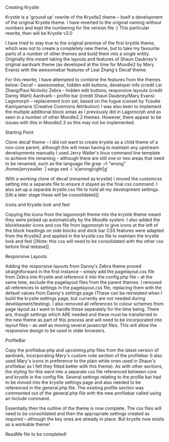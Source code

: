 ﻿Creating Krystle

Krystle is a 'ground up' rewrite of the Krystle2 theme – itself a development of the original Krystle theme. I have reverted to the original naming without numbers and kept the numbering for the version file :) This particular rewrite, then will be Krystle v3.0

I have tried to stay true to the original premise of the first krystle theme, which was not to create a completely new theme, but to take my favourite parts of a number of other themes and build them into a single entity. Originally this meant taking the layouts and features of Shaun Daubney's original aardvark theme (as developed at the time for Moodle2 by Mary Evans) with the awesomebar features of Leai Zhang's Decaf theme.

For this rewrite, I have attempted to combine the features from the themes below:
Decaf – awesomebar, hidden edit buttons, developer info (credit Lei Zhang/Paul Nichols)
Zebra – hidden edit buttons, responsive layouts (credit Danny Wahl)
Aardvark – profile bar (credit Shaun Daubney/Mary Evans)
Lagomorph – replacement icon set, based on the fugue iconset by Yusuke Kamiyamane (Creative Commons Attribution)
I was also keen to implement the multiple additional block areas as I previously did in Lagomorph and as seen in a number of other Moodle2.2 themes. However, there appear to be issues with this in Moodle2.3 so this may not be implemented.


Starting Point

Clone decaf theme – I did not want to create krystle as a child theme of a non-core parent, although this will mean having to maintain any upstream developments manually
I used Jerry Waller's linux command line template to achieve the renaming – although there are still one or two areas that need to be renamed, such as the language file
	grep -rl “wrong” /home/jerrywaller  | xargs sed -i ‘s|wrong|right|g’

With a working clone of decaf (renamed as krystle) I moved the customcss setting into a separate file to ensure it stayed as the final css command. I also set up a separate krystle.css file to hold all my development settings. [[At a later stage these will be consolidated]]


Icons and Krystle look and feel

Copying the icons from the lagomorph theme into the krystle theme meant they were picked up automatically by the Moodle system.
I also added the blockheader icons and css file from lagomorph to give icons at the left of the block headings on side blocks and dock bar
CSS features were adapted from the Krystle2 and applied in the krystle.css file to maintain the krystle look and feel [[Note: this css will need to be consolidated with the other css before final release]]


Responsive Layouts

Adding the responsive layouts from Danny's Zebra theme proved straightforward in the first instance – simply add the pagelayout.css file from Zebra into Krystle and reference it into the config.php file – at the same time, exclude the pagelayout files from the parent themes.
I removed all references to settings in the pagelayout.css file, replacing them with the default values from Danny's settings page (These can be reinstated when I build the krystle settings page, but currently are not needed during development/testing). I also removed all references to colour schemes from page layout as I want to handle these separately for the time being.
There are, though settings which ARE needed and these must be transferred to the new theme as part of this process and will need to be incorporated into layout files – as well as moving several javascript files. This will allow the responsive design to be used in older browsers.


ProfileBar

Copy the profilebar.php and upcoming.php files from the latest version of aardvark, incorporating Mary's custom note section of the profilebar (I also used Mary's icons in preference to the plain white ones used in Shaun's profilebar as I felt they fitted better with this theme). As with other sections, the styling for this went into a separate css file referenced between core and krystle in the config file. Several settings relating to the profile bar had to be moved into the krystle settings page and also needed to be referenced in the general.php file. The existing profile section was commented out of the general.php file with the new profilebar called using an include command.


Essentially then the outline of the theme is now complete.
The css files will need to be consolidated and then the appropriate settings created as required – although the key ones are already in place. But krystle now exists as a workable theme!

ReadMe file to be completed!

